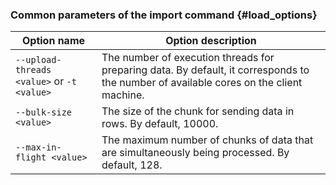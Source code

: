 ### Common parameters of the import command {#load_options}

Option name | Option description
---|---
`--upload-threads <value>` or `-t <value>` | The number of execution threads for preparing data. By default, it corresponds to the number of available cores on the client machine.
`--bulk-size <value>` | The size of the chunk for sending data in rows. By default, 10000.
`--max-in-flight <value>` | The maximum number of chunks of data that are simultaneously being processed. By default, 128.
